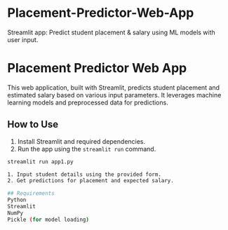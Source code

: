 # Placement-Predictor-Web-App
Streamlit app: Predict student placement &amp; salary using ML models with user input.

# Placement Predictor Web App

This web application, built with Streamlit, predicts student placement and estimated salary based on various input parameters. It leverages machine learning models and preprocessed data for predictions.

## How to Use

1. Install Streamlit and required dependencies.
2. Run the app using the `streamlit run` command.

```bash
streamlit run app1.py

1. Input student details using the provided form.
2. Get predictions for placement and expected salary.

## Requirements
Python
Streamlit
NumPy
Pickle (for model loading)
